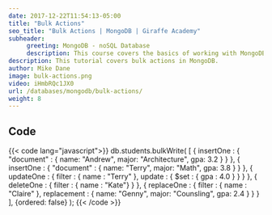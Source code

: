 ```yaml
---
date: 2017-12-22T11:54:13-05:00
title: "Bulk Actions"
seo_title: "Bulk Actions | MongoDB | Giraffe Academy"
subheader:
     greeting: MongoDB - noSQL Database
     description: This course covers the basics of working with MongoDB. Work your way through the videos and we'll teach you everything you need to know to interact with Mongo's flexible document database management system and create powerful document databases!
description: This tutorial covers bulk actions in MongoDB.
author: Mike Dane
image: bulk-actions.png
video: iHmbRQc1JX0
url: /databases/mongodb/bulk-actions/
weight: 8
---
```


## Code

{{< code lang="javascript">}}
db.students.bulkWrite(
      [
         { insertOne :
            {
               "document" :
               {
                  name: "Andrew", major: "Architecture", gpa: 3.2
               }
            }
         },
         { insertOne :
            {
               "document" :
               {
                  name: "Terry", major: "Math", gpa: 3.8
               }
            }
         },
         { updateOne :
            {
               filter : { name : "Terry" },
               update : { $set : { gpa : 4.0 } }
            }
         },
         { deleteOne :
            { filter : { name : "Kate"} }
         },
         { replaceOne :
            {
               filter : { name : "Claire" },
               replacement : { name: "Genny", major: "Counsling", gpa: 2.4 }
            }
         }
    ],
    {ordered: false}
   );
{{< /code >}}

